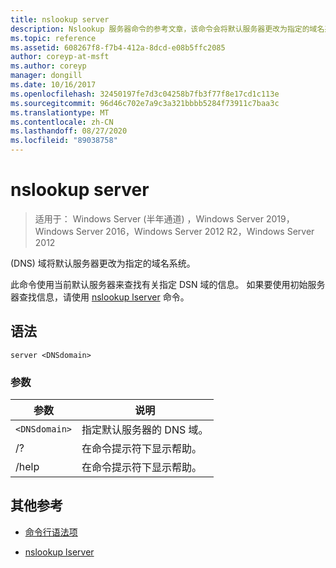 ```yaml
---
title: nslookup server
description: Nslookup 服务器命令的参考文章，该命令会将默认服务器更改为指定的域名系统 (DNS) 域。
ms.topic: reference
ms.assetid: 608267f8-f7b4-412a-8dcd-e08b5ffc2085
author: coreyp-at-msft
ms.author: coreyp
manager: dongill
ms.date: 10/16/2017
ms.openlocfilehash: 32450197fe7d3c04258b7fb3f77f8e17cd1c113e
ms.sourcegitcommit: 96d46c702e7a9c3a321bbbb5284f73911c7baa3c
ms.translationtype: MT
ms.contentlocale: zh-CN
ms.lasthandoff: 08/27/2020
ms.locfileid: "89038758"
---
```

# <a name="nslookup-server"></a>nslookup server

> 适用于： Windows Server (半年通道) ，Windows Server 2019，Windows Server 2016，Windows Server 2012 R2，Windows Server 2012

 (DNS) 域将默认服务器更改为指定的域名系统。

此命令使用当前默认服务器来查找有关指定 DSN 域的信息。 如果要使用初始服务器查找信息，请使用 [nslookup lserver](nslookup-lserver.md) 命令。

## <a name="syntax"></a>语法

```
server <DNSdomain>
```

### <a name="parameters"></a>参数

| 参数 | 说明 |
| --------- | ----------- |
| `<DNSdomain>` | 指定默认服务器的 DNS 域。 |
| /? | 在命令提示符下显示帮助。 |
| /help | 在命令提示符下显示帮助。 |

## <a name="additional-references"></a>其他参考

- [命令行语法项](command-line-syntax-key.md)

- [nslookup lserver](nslookup-lserver.md)

